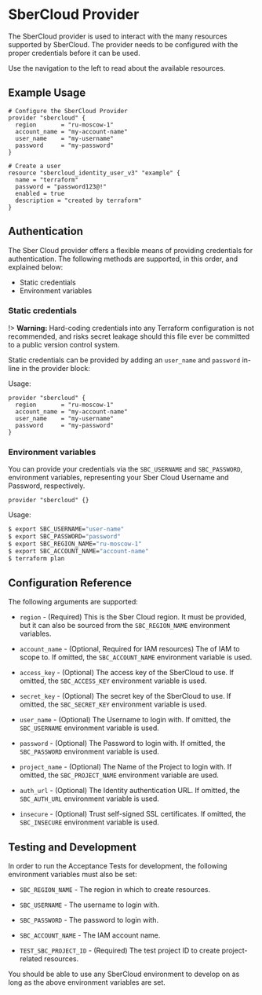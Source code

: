 # SberCloud Provider

The SberCloud provider is used to interact with the
many resources supported by SberCloud. The provider needs to be configured
with the proper credentials before it can be used.

Use the navigation to the left to read about the available resources.

## Example Usage

```hcl
# Configure the SberCloud Provider
provider "sbercloud" {
  region       = "ru-moscow-1"
  account_name = "my-account-name"
  user_name    = "my-username"
  password     = "my-password"
}

# Create a user
resource "sbercloud_identity_user_v3" "example" {
  name = "terraform"
  password = "password123@!"
  enabled = true
  description = "created by terraform"
}
```

## Authentication

The Sber Cloud provider offers a flexible means of providing credentials for
authentication. The following methods are supported, in this order, and
explained below:

- Static credentials
- Environment variables

### Static credentials ###

!> **Warning:** Hard-coding credentials into any Terraform configuration is not
recommended, and risks secret leakage should this file ever be committed to a
public version control system.

Static credentials can be provided by adding an `user_name` and `password`
in-line in the provider block:

Usage:

```hcl
provider "sbercloud" {
  region       = "ru-moscow-1"
  account_name = "my-account-name"
  user_name    = "my-username"
  password     = "my-password"
}
```

### Environment variables

You can provide your credentials via the `SBC_USERNAME` and
`SBC_PASSWORD`, environment variables, representing your Sber
Cloud Username and Password, respectively.

```hcl
provider "sbercloud" {}
```

Usage:

```sh
$ export SBC_USERNAME="user-name"
$ export SBC_PASSWORD="password"
$ export SBC_REGION_NAME="ru-moscow-1"
$ export SBC_ACCOUNT_NAME="account-name"
$ terraform plan
```


## Configuration Reference

The following arguments are supported:

* `region` - (Required) This is the Sber Cloud region. It must be provided,
  but it can also be sourced from the `SBC_REGION_NAME` environment variables.

* `account_name` - (Optional, Required for IAM resources) The
  of IAM to scope to. If omitted, the `SBC_ACCOUNT_NAME` environment variable is used.

* `access_key` - (Optional) The access key of the SberCloud to use.
  If omitted, the `SBC_ACCESS_KEY` environment variable is used.

* `secret_key` - (Optional) The secret key of the SberCloud to use.
  If omitted, the `SBC_SECRET_KEY` environment variable is used.

* `user_name` - (Optional) The Username to login with. If omitted, the
  `SBC_USERNAME` environment variable is used.

* `password` - (Optional) The Password to login with. If omitted, the
  `SBC_PASSWORD` environment variable is used.

* `project_name` - (Optional) The Name of the Project to login with.
  If omitted, the `SBC_PROJECT_NAME` environment variable are used.

* `auth_url` - (Optional) The Identity authentication URL. If omitted, the
  `SBC_AUTH_URL` environment variable is used.

* `insecure` - (Optional) Trust self-signed SSL certificates. If omitted, the
  `SBC_INSECURE` environment variable is used.


## Testing and Development

In order to run the Acceptance Tests for development, the following environment
variables must also be set:

* `SBC_REGION_NAME` - The region in which to create resources.

* `SBC_USERNAME` - The username to login with.

* `SBC_PASSWORD` - The password to login with.

* `SBC_ACCOUNT_NAME` - The IAM account name.

* `TEST_SBC_PROJECT_ID` - (Required) The test project ID to create project-related resources.

You should be able to use any SberCloud environment to develop on as long as the
above environment variables are set.
